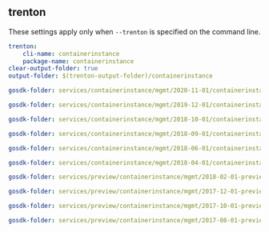 
## trenton

These settings apply only when `--trenton` is specified on the command line.

``` yaml $(trenton)
trenton:
    cli-name: containerinstance
    package-name: containerinstance
clear-output-folder: true
output-folder: $(trenton-output-folder)/containerinstance
```

``` yaml $(tag) == 'package-2020-11' && $(trenton)
gosdk-folder: services/containerinstance/mgmt/2020-11-01/containerinstance
```

``` yaml $(tag) == 'package-2019-12' && $(trenton)
gosdk-folder: services/containerinstance/mgmt/2019-12-01/containerinstance
```

``` yaml $(tag) == 'package-2018-10' && $(trenton)
gosdk-folder: services/containerinstance/mgmt/2018-10-01/containerinstance
```

``` yaml $(tag) == 'package-2018-09' && $(trenton)
gosdk-folder: services/containerinstance/mgmt/2018-09-01/containerinstance
```

``` yaml $(tag) == 'package-2018-06' && $(trenton)
gosdk-folder: services/containerinstance/mgmt/2018-06-01/containerinstance
```

``` yaml $(tag) == 'package-2018-04' && $(trenton)
gosdk-folder: services/containerinstance/mgmt/2018-04-01/containerinstance
```

``` yaml $(tag) == 'package-2018-02-preview' && $(trenton)
gosdk-folder: services/preview/containerinstance/mgmt/2018-02-01-preview/containerinstance
```

``` yaml $(tag) == 'package-2017-12-preview' && $(trenton)
gosdk-folder: services/preview/containerinstance/mgmt/2017-12-01-preview/containerinstance
```

``` yaml $(tag) == 'package-2017-10-preview' && $(trenton)
gosdk-folder: services/preview/containerinstance/mgmt/2017-10-01-preview/containerinstance
```

``` yaml $(tag) == 'package-2017-08-preview' && $(trenton)
gosdk-folder: services/preview/containerinstance/mgmt/2017-08-01-preview/containerinstance
```
